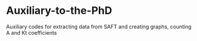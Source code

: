 # Auxiliary-to-the-PhD
Auxiliary codes for extracting data from SAFT and creating graphs, counting A and Kt coefficients

